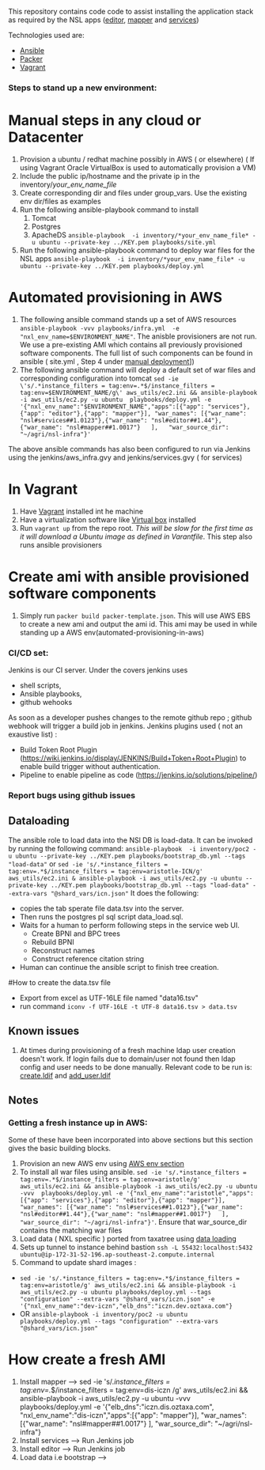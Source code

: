 This repository contains code code to assist installing the application stack as required by the NSL apps ([editor](https://github.com/bio-org-au/nsl-editor), [mapper](https://github.com/bio-org-au/mapper) and [services](https://github.com/bio-org-au/services))

Technologies used are:

* [Ansible](https://www.ansible.com/)
* [Packer](https://www.packer.io/)
* [Vagrant](https://www.vagrantup.com/)


### Steps to stand up a new environment: 

# Manual steps in any cloud or Datacenter
1. Provision a ubuntu / redhat machine possibly in AWS ( or elsewhere) ( If using Vagrant Oracle VirtualBox is used to automatically provision a VM) 
1. Include the public ip/hostname and the private ip in the inventory/*your_env_name_file*
1. Create corresponding dir and files under group_vars. Use the existing env dir/files as examples
1. Run the following ansible-playbook command to install
    1. Tomcat
    1. Postgres
    1. ApacheDS
```ansible-playbook  -i inventory/*your_env_name_file* -u ubuntu --private-key ../KEY.pem playbooks/site.yml ```
1. Run the following ansible-playbook command to deploy war files for the NSL apps
```ansible-playbook  -i inventory/*your_env_name_file* -u ubuntu --private-key ../KEY.pem playbooks/deploy.yml ```

# Automated provisioning in AWS
1. The following ansible command stands up a set of AWS resources ```ansible-playbook -vvv playbooks/infra.yml  -e "nxl_env_name=$ENVIRONMENT_NAME"```. The anisble provisioners are not run. We use a pre-existing AMI which contains all previously provisioned software components. The full list of such components can be found in ansible ( site.yml , Step 4 under [manual deployment](#manual-steps-in-any-cloud-or-datacenter)])
1. The following ansible command will deploy a default set of war files and corresponding configuration into tomcat ```sed -ie \'s/.*instance_filters = tag:env=.*$/instance_filters = tag:env=$ENVIRONMENT_NAME/g\' aws_utils/ec2.ini && ansible-playbook -i aws_utils/ec2.py -u ubuntu  playbooks/deploy.yml -e '{"nxl_env_name":"$ENVIRONMENT_NAME","apps":[{"app": "services"},{"app": "editor"},{"app": "mapper"}], "war_names": [{"war_name": "nsl#services##1.0123"},{"war_name": "nsl#editor##1.44"},{"war_name": "nsl#mapper##1.0017"}   ],   "war_source_dir": "~/agri/nsl-infra"}'```

The above ansible commands has also been configured to run via Jenkins using the jenkins/aws_infra.gvy and jenkins/services.gvy ( for services)

# In Vagrant
1. Have [Vagrant](https://www.vagrantup.com/) installed int he machine
1. Have a virtualization software like [Virtual box](https://www.virtualbox.org/) installed
1. Run `vagrant up` from the repo root.  _This will be slow for the first time as it will download a Ubuntu image as defined in Varantfile_. This step also runs ansible provisioners


# Create ami with ansible provisioned software components
1. Simply run `packer build packer-template.json`. This will use AWS EBS to create a new ami and output the ami id. This ami may be used in while standing up a AWS env(automated-provisioning-in-aws)

### CI/CD set:

Jenkins is our CI server. Under the covers jenkins uses 
* shell scripts, 
* Ansible playbooks, 
* github wehooks 

As soon as a developer pushes changes to the remote github repo ; github webhook will trigger a build job in jenkins. 
Jenkins plugins used ( not an exaustive list) :
* Build Token Root Plugin (https://wiki.jenkins.io/display/JENKINS/Build+Token+Root+Plugin) to enable build trigger without authentication.
* Pipeline to enable pipeline as code (https://jenkins.io/solutions/pipeline/)


### Report bugs using github issues



## Dataloading
The ansible role to load data into the NSl DB is load-data. It can be invoked by running the following command: 
```ansible-playbook  -i inventory/poc2 -u ubuntu --private-key ../KEY.pem playbooks/bootstrap_db.yml --tags "load-data"```
or
```sed -ie 's/.*instance_filters = tag:env=.*$/instance_filters = tag:env=aristotle-ICN/g' aws_utils/ec2.ini & ansible-playbook -i aws_utils/ec2.py -u ubuntu --private-key ../KEY.pem playbooks/bootstrap_db.yml --tags "load-data" --extra-vars "@shard_vars/icn.json"```
It does the following:
* copies the tab sperate file data.tsv into the server. 
* Then runs the postgres pl sql script data_load.sql. 
* Waits for a human to perform following steps in the service web UI.
    * Create BPNI and BPC trees
    * Rebuild BPNI
    * Reconstruct names
    * Construct reference citation string
* Human can continue the ansible script to finish tree creation.

#How to create the data.tsv file
* Export from excel as UTF-16LE file named "data16.tsv"
* run command ```iconv -f UTF-16LE -t UTF-8 data16.tsv > data.tsv```

## Known issues
1. At times during provisioning of a fresh machine ldap user creation doesn't work. If login fails due to domain/user not found then ldap config and user needs to be done manually. Relevant code to be run is: [create.ldif](https://github.com/ess-acppo/nsl-infra/blob/6ff2c4b78719592e405a2e4554a0383877b1c86e/playbooks/roles/apacheds/tasks/main.yml#L40) and [add_user.ldif](https://github.com/ess-acppo/nsl-infra/blob/6ff2c4b78719592e405a2e4554a0383877b1c86e/playbooks/roles/apacheds/tasks/main.yml#L43)


## Notes
### Getting a fresh instance up in AWS:
Some of these have been incorporated into above sections but this section gives the basic building blocks.
1. Provision an new AWS env using [AWS env section](automated-provisioning-in-aws)
1. To install all war files using ansible. ```sed -ie 's/.*instance_filters = tag:env=.*$/instance_filters = tag:env=aristotle/g' aws_utils/ec2.ini && ansible-playbook -i aws_utils/ec2.py -u ubuntu -vvv  playbooks/deploy.yml -e '{"nxl_env_name":"aristotle","apps":[{"app": "services"},{"app": "editor"},{"app": "mapper"}], "war_names": [{"war_name": "nsl#services##1.0123"},{"war_name": "nsl#editor##1.44"},{"war_name": "nsl#mapper##1.0017"}   ],   "war_source_dir": "~/agri/nsl-infra"}'```. Ensure that war_source_dir contains the matching war files
1. Load data ( NXL specific ) ported from taxatree using [data loading](#Dataloading)
1. Sets up tunnel to instance behind bastion `ssh -L 55432:localhost:5432 ubuntu@ip-172-31-52-196.ap-southeast-2.compute.internal`
1. Command to update shard images :
- ```sed -ie 's/.*instance_filters = tag:env=.*$/instance_filters = tag:env=aristotle/g' aws_utils/ec2.ini && ansible-playbook -i aws_utils/ec2.py -u ubuntu playbooks/deploy.yml --tags "configuration" --extra-vars "@shard_vars/iczn.json" -e '{"nxl_env_name":"dev-iczn","elb_dns":"iczn.dev.oztaxa.com"}```
- OR ```ansible-playbook -i inventory/poc2 -u ubuntu playbooks/deploy.yml --tags "configuration" --extra-vars "@shard_vars/icn.json"```



# How create a fresh AMI
1. Install mapper --> sed -ie 's/.*instance_filters = tag:env=.*$/instance_filters = tag:env=dis-iczn /g' aws_utils/ec2.ini && ansible-playbook -i aws_utils/ec2.py -u ubuntu -vvv playbooks/deploy.yml -e '{"elb_dns":"iczn.dis.oztaxa.com", "nxl_env_name":"dis-iczn","apps":[{"app": "mapper"}], "war_names": [{"war_name": "nsl#mapper##1.0017"} ], "war_source_dir": "~/agri/nsl-infra"}
1. Install services --> Run Jenkins job
1. Install editor --> Run Jenkins job
1. Load data i.e bootstrap --> 

